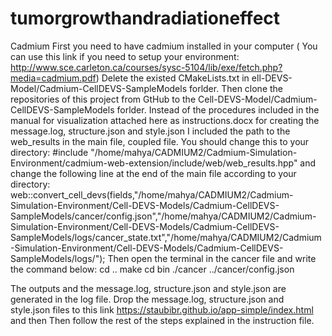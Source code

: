 # tumorgrowthandradiationeffect
Cadmium
First you need to have cadmium installed in your computer ( You can use this link if you need to setup your environment: http://www.sce.carleton.ca/courses/sysc-5104/lib/exe/fetch.php?media=cadmium.pdf)
Delete the existed CMakeLists.txt in ell-DEVS-Model/Cadmium-CellDEVS-SampleModels forlder.
Then clone the repositories of this project from GtHub to the Cell-DEVS-Model/Cadmium-CellDEVS-SampleModels forlder.
Instead of the procedures included in the manual for visualization attached here as instructions.docx for creating the message.log, structure.json and style.json I included the path to the web_results in the main file, coupled file. You should change this to your directory: #include "/home/mahya/CADMIUM2/Cadmium-Simulation-Environment/cadmium-web-extension/include/web/web_results.hpp"
and change the following line at the end of the main file according to your directory:  web::convert_cell_devs(fields,"/home/mahya/CADMIUM2/Cadmium-Simulation-Environment/Cell-DEVS-Models/Cadmium-CellDEVS-SampleModels/cancer/config.json","/home/mahya/CADMIUM2/Cadmium-Simulation-Environment/Cell-DEVS-Models/Cadmium-CellDEVS-SampleModels/logs/cancer_state.txt","/home/mahya/CADMIUM2/Cadmium-Simulation-Environment/Cell-DEVS-Models/Cadmium-CellDEVS-SampleModels/logs/");
Then open the terminal in the cancer file and write the command below:
cd ..
make
cd bin
./cancer ../cancer/config.json

The outputs  and the message.log, structure.json and style.json are generated in the log file.
Drop the message.log, structure.json and style.json files to this link https://staubibr.github.io/app-simple/index.html and then Then follow the rest of the steps explained in the instruction file.
